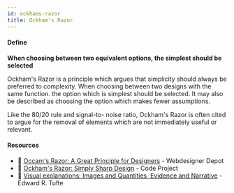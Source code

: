 ```yaml
---
id: ockhams-razor
title: Ockham's Razor
---
```


<!-- [![docs-source](https://img.shields.io/badge/SRC-UX%20Companion-blue)](https://play.google.com/store/apps/details?id=com.cyberduck.uxcompanion) -->

#### Define

**When choosing between two equivalent options, the simplest should be selected**

Ockham's Razor is a principle which argues that simplicity should always be preferred to complexity. When choosing between two designs with the same function. the option which is simplest should be selected. It may also be described as choosing the option which makes fewer assumptions.

Like the 80/20 rule and signal-to- noise ratio, Ockham's Razor is often cited to argue for the removal of elements which are not immediately useful or relevant.

#### Resources

* 📃 [Occam's Razor: A Great Principle for Designers](https://www.webdesignerdepot.com/2010/07/occams-razor-a-great-principle-for-designers/) - Webdesigner Depot
* 📃 [Ockham's Razor: Simply Sharp Design](https://www.codeproject.com/Articles/448764/Ockhams-Razor-Simply-Sharp-Design) - Code Project
* 📘 [Visual explanations: Images and Quantities, Evidence and Narrative](https://www.amazon.co.uk/Visual-Explanations-Quantities-Evidence-Narrative/dp/0961392126) - Edward R. Tufte